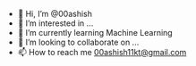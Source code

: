 - 👋 Hi, I’m @00ashish
- 👀 I’m interested in ...
- 🌱 I’m currently learning Machine Learning
- 💞️ I’m looking to collaborate on ...
- 📫 How to reach me 00ashish11kt@gmail.com

<!---
00ashish/00ashish is a ✨ special ✨ repository because its `README.md` (this file) appears on your GitHub profile.
You can click the Preview link to take a look at your changes.
--->

